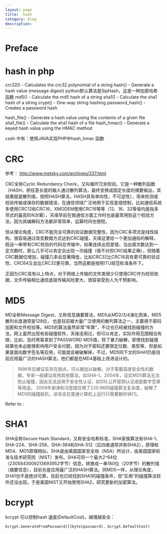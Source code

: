 ```yaml
---
layout: page
title:	hash
category: blog
description: 
---
```

# Preface

# hash in php
crc32() - Calculates the crc32 polynomial of a string
hash() - Generate a hash value (message digest)
    python默认算法是SipHash，这是一种加密哈希函数
md5() - Calculate the md5 hash of a string
sha1() - Calculate the sha1 hash of a string
crypt() - One-way string hashing
password_hash() - Creates a password hash

hash_file() - Generate a hash value using the contents of a given file
sha1_file() - Calculate the sha1 hash of a file
hash_hmac() - Generate a keyed hash value using the HMAC method

csdn 中有：使用JAVA实现PHP中hash_hmac 函数


# CRC 
参考：
http://www.metsky.com/archives/337.html

CRC全称Cyclic Redundancy Check，又叫循环冗余校验。它是一种散列函数（HASH，把任意长度的输入通过散列算法，最终变换成固定长度的摘要输出，其结果就是散列值，按照HASH算法，HASH具有单向性，不可逆性），用来检测或校验传输或保存的数据错误，在通信领域广泛地用于实现差错控制，比如通信系统多使用CRC12和CRC16，XMODEM使用CRC16等等（12、16、32等值均是指多项式的最高阶N次幂），天缘早前在做通信方面工作时也是最常用到这个校验方法，因为其编解码方法都非常简单，运算时间也很短。

但从理论角度，CRC不能完全可靠的验证数据完整性，因为CRC多项式是线性结构，很容易通过改变数据方式达到CRC碰撞，天缘这里给一个更加通俗的解释，假设一串带有CRC校验的代码在传输中，如果连续出现差错，当出错次数达到一定次数时，那么几乎可以肯定会出现一次碰撞（值不对但CRC结果正确），但随着CRC数据位增加，碰撞几率会显著降低，比如CRC32比CRC16具有更可靠的验证性，CRC64又会比CRC32更可靠，当然这都是按照ITU规范标准条件下。

正因为CRC具有以上特点，对于网络上传输的文件类很少只使用CRC作为校验依据，文件传输相比通信底层传输风险更大，很容易受到人为干预影响。


# MD5
MD全称Message Digest，又称信息摘要算法，MD5从MD2/3/4演化而来，MD5散列长度通常是128位， 也是目前被大量广泛使用的散列算法之一，主要用于密码加密和文件校验等。MD5的算法虽然非常“牢靠”，不过也已经被找到碰撞的方法，网上虽然出现有些碰撞软件，天缘没用过，但可以肯定，实际作用范围相当有限，比如，及时黑客拿到了PASSWORD MD5值，除了暴力破解，即使找到碰撞结果也未必能够影响用户安全问题，因为对于密码还要限定位数、类型等，但是如果是面向数字签名等应用，可能就会被破解掉，不过，MD5同下文的SHA1仍是目前应用最广泛的HASH算法，他们都是在MD4基础上改进设计的。

> 1996年后被证实存在弱点，可以被加以破解，对于需要高度安全性的数据，专家一般建议改用其他算法，如SHA-1。2004年，证实MD5算法无法防止碰撞，因此无法适用于安全性认证，如SSL公开密钥认证或是数字签章等用途。
> 2009年谢涛和冯登国仅用了220.96的碰撞算法复杂度，破解了MD5的碰撞抵抗，该攻击在普通计算机上运行只需要数秒钟[1]。

Refer to :
[](http://zh.wikipedia.org/wiki/MD5)

# SHA1
SHA全称Secure Hash Standard，又称安全哈希标准，SHA家族算法有SHA-1、SHA-224、SHA-256、SHA-384和SHA-512（后四者通常并称SHA2），原理和MD4、MD5原理相似，SHA是由美国国家安全局（NSA）所设计，由美国国家标准与技术研究院（NIST）发布。SHA可将一个最大2^64位（2305843009213693952字节）信息，转换成一串160位（20字节）的散列值（摘要信息），目前也是应用最广泛的HASH算法。同MD5一样，从理论角度，SHA1也不是绝对可靠，目前也已经找到SHA1的碰撞条件，但“实用”的碰撞算法软件还没出现。于是美国NIST又开始使用SHA2，研究更新的加密算法。

# bcrypt
bcrypt 可以控制hash 速度(DefaultCost)，越慢越安全：

    bcrypt.GenerateFromPassword([]byte(password), bcrypt.DefaultCost)